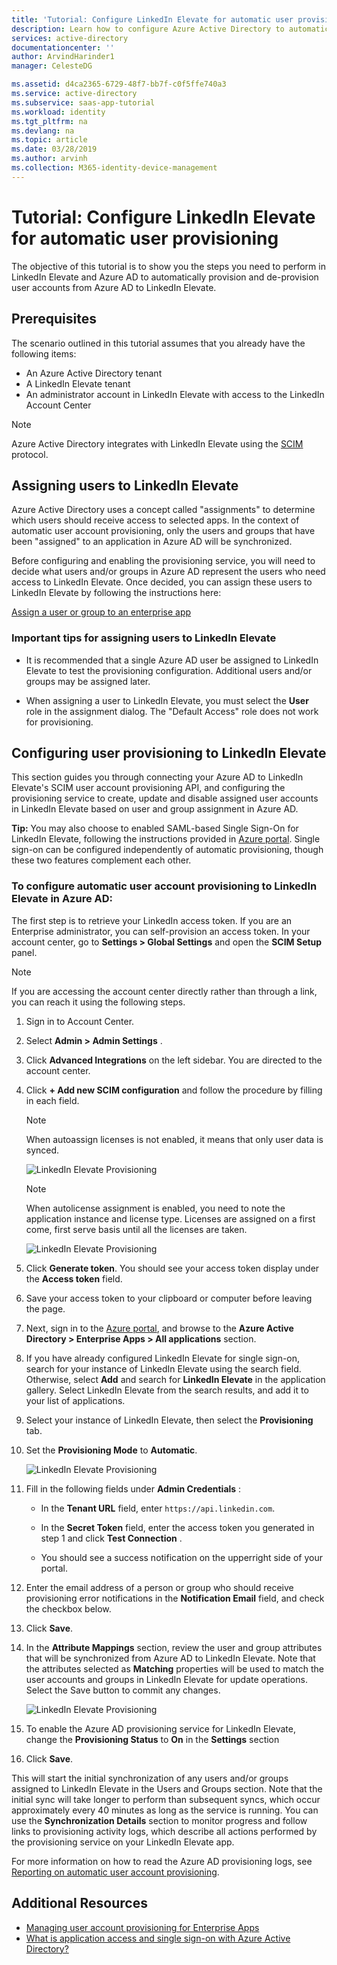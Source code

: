 ```yaml
---
title: 'Tutorial: Configure LinkedIn Elevate for automatic user provisioning with Azure Active Directory | Microsoft Docs'
description: Learn how to configure Azure Active Directory to automatically provision and de-provision user accounts to LinkedIn Elevate.
services: active-directory
documentationcenter: ''
author: ArvindHarinder1
manager: CelesteDG

ms.assetid: d4ca2365-6729-48f7-bb7f-c0f5ffe740a3
ms.service: active-directory
ms.subservice: saas-app-tutorial
ms.workload: identity
ms.tgt_pltfrm: na
ms.devlang: na
ms.topic: article
ms.date: 03/28/2019
ms.author: arvinh
ms.collection: M365-identity-device-management
---
```


# Tutorial: Configure LinkedIn Elevate for automatic user provisioning

The objective of this tutorial is to show you the steps you need to perform in LinkedIn Elevate and Azure AD to automatically provision and de-provision user accounts from Azure AD to LinkedIn Elevate.

## Prerequisites

The scenario outlined in this tutorial assumes that you already have the following items:

* An Azure Active Directory tenant
* A LinkedIn Elevate tenant
* An administrator account in LinkedIn Elevate with access to the LinkedIn Account Center

> [!NOTE]
> Azure Active Directory integrates with LinkedIn Elevate using the [SCIM](http://www.simplecloud.info/) protocol.

## Assigning users to LinkedIn Elevate

Azure Active Directory uses a concept called "assignments" to determine which users should receive access to selected apps. In the context of automatic user account provisioning, only the users and groups that have been "assigned" to an application in Azure AD will be synchronized.

Before configuring and enabling the provisioning service, you will need to decide what users and/or groups in Azure AD represent the users who need access to LinkedIn Elevate. Once decided, you can assign these users to LinkedIn Elevate by following the instructions here:

[Assign a user or group to an enterprise app](../manage-apps/assign-user-or-group-access-portal.md)

### Important tips for assigning users to LinkedIn Elevate

* It is recommended that a single Azure AD user be assigned to LinkedIn Elevate to test the provisioning configuration. Additional users and/or groups may be assigned later.

* When assigning a user to LinkedIn Elevate, you must select the **User** role in the assignment dialog. The "Default Access" role does not work for provisioning.

## Configuring user provisioning to LinkedIn Elevate

This section guides you through connecting your Azure AD to LinkedIn Elevate's SCIM user account provisioning API, and configuring the provisioning service to create, update and disable assigned user accounts in LinkedIn Elevate based on user and group assignment in Azure AD.

**Tip:** You may also choose to enabled SAML-based Single Sign-On for LinkedIn Elevate, following the instructions provided in [Azure portal](https://portal.azure.com). Single sign-on can be configured independently of automatic provisioning, though these two features complement each other.

### To configure automatic user account provisioning to LinkedIn Elevate in Azure AD:

The first step is to retrieve your LinkedIn access token. If you are an Enterprise administrator, you can self-provision an
    access token. In your account center, go to **Settings &gt; Global Settings** and open the **SCIM Setup** panel.

> [!NOTE]
> If you are accessing the account center directly rather than through a link, you can reach it using the following steps.

1. Sign in to Account Center.

2. Select **Admin &gt; Admin Settings** .

3. Click **Advanced Integrations** on the left sidebar. You are directed to the account center.

4. Click **+ Add new SCIM configuration** and follow the procedure by filling in each field.

    > [!NOTE]
    > When auto­assign licenses is not enabled, it means that only user data is synced.

    ![LinkedIn Elevate Provisioning](./media/linkedinelevate-provisioning-tutorial/linkedin_elevate1.PNG)

    > [!NOTE]
    > When auto­license assignment is enabled, you need to note the application instance and license type. Licenses are assigned on a first come, first serve basis until all the licenses are taken.

    ![LinkedIn Elevate Provisioning](./media/linkedinelevate-provisioning-tutorial/linkedin_elevate2.PNG)

5. Click **Generate token**. You should see your access token display
    under the **Access token** field.

6. Save your access token to your clipboard or computer before leaving
    the page.

7. Next, sign in to the [Azure portal](https://portal.azure.com), and browse to the **Azure Active Directory > Enterprise Apps > All applications**  section.

8. If you have already configured LinkedIn Elevate for single sign-on, search for your instance of LinkedIn Elevate using the search field. Otherwise, select **Add** and search for **LinkedIn Elevate** in the application gallery. Select LinkedIn Elevate from the search results, and add it to your list of applications.

9. Select your instance of LinkedIn Elevate, then select the **Provisioning** tab.

10. Set the **Provisioning Mode** to **Automatic**.

    ![LinkedIn Elevate Provisioning](./media/linkedinelevate-provisioning-tutorial/linkedin_elevate3.PNG)

11. Fill in the following fields under **Admin Credentials** :

    * In the **Tenant URL** field, enter `https://api.linkedin.com`.

    * In the **Secret Token** field, enter the access token you generated in step 1 and click **Test Connection** .

    * You should see a success notification on the upper­right side of
    your portal.

12. Enter the email address of a person or group who should receive provisioning error notifications in the **Notification Email** field, and check the checkbox below.

13. Click **Save**.

14. In the **Attribute Mappings** section, review the user and group attributes that will be synchronized from Azure AD to LinkedIn Elevate. Note that the attributes selected as **Matching** properties will be used to match the user accounts and groups in LinkedIn Elevate for update operations. Select the Save button to commit any changes.

    ![LinkedIn Elevate Provisioning](./media/linkedinelevate-provisioning-tutorial/linkedin_elevate4.PNG)

15. To enable the Azure AD provisioning service for LinkedIn Elevate, change the **Provisioning Status** to **On** in the **Settings** section

16. Click **Save**.

This will start the initial synchronization of any users and/or groups assigned to LinkedIn Elevate in the Users and Groups section. Note that the initial sync will take longer to perform than subsequent syncs, which occur approximately every 40 minutes as long as the service is running. You can use the **Synchronization Details** section to monitor progress and follow links to provisioning activity logs, which describe all actions performed by the provisioning service on your LinkedIn Elevate app.

For more information on how to read the Azure AD provisioning logs, see [Reporting on automatic user account provisioning](../manage-apps/check-status-user-account-provisioning.md).

## Additional Resources

* [Managing user account provisioning for Enterprise Apps](../manage-apps/configure-automatic-user-provisioning-portal.md)
* [What is application access and single sign-on with Azure Active Directory?](../manage-apps/what-is-single-sign-on.md)
